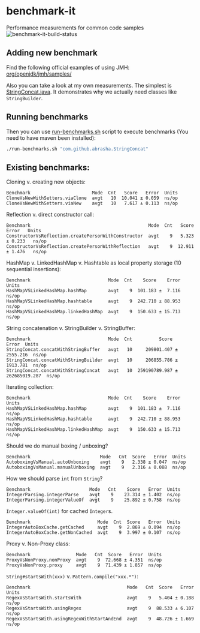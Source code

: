 # benchmark-it
Performance measurements for common code samples ![benchmark-it-build-status](https://travis-ci.org/Abrasha/benchmark-it.svg?branch=feature%2Ftravis-support)

## Adding new benchmark
Find the following official examples of using JMH: [org/openjdk/jmh/samples/](http://hg.openjdk.java.net/code-tools/jmh/file/tip/jmh-samples/src/main/java/org/openjdk/jmh/samples/)

Also you can take a look at my own measurements. The simplest is [StringConcat.java](https://github.com/Abrasha/benchmark-it/blob/master/src/main/java/com/github/abrasha/StringConcat.java). It demonstrates why we actually need classes like `StringBuilder`.


## Running benchmarks

Then you can use [run-benchmarks.sh](https://github.com/Abrasha/benchmark-it/blob/master/run-benchmarks.sh) script to execute benchmarks (You need to have maven been installed):
```bash
./run-benchmarks.sh "com.github.abrasha.StringConcat"
```

## Existing benchmarks:

Cloning v. creating new objects:
```
Benchmark                       Mode  Cnt   Score   Error  Units
CloneVsNewWithSetters.viaClone  avgt   10  10.041 ± 0.059  ns/op
CloneVsNewWithSetters.viaNew    avgt   10   7.617 ± 0.113  ns/op
```

Reflection v. direct constructor call:
```
Benchmark                                            Mode  Cnt   Score     Error   Units
ConstructorVsReflection.createPersonWithConstructor  avgt    9   5.323   ± 0.233   ns/op
ConstructorVsReflection.createPersonWithReflection   avgt    9  12.911   ± 1.476   ns/op
```

HashMap v. LinkedHashMap v. Hashtable as local property storage (10 sequential insertions):
```
Benchmark                             Mode  Cnt    Score    Error  Units
HashMapVSLinkedHashMap.hashMap        avgt    9  101.183 ±  7.116  ns/op
HashMapVSLinkedHashMap.hashtable      avgt    9  242.710 ± 88.953  ns/op
HashMapVSLinkedHashMap.linkedHashMap  avgt    9  150.633 ± 15.713  ns/op
```

String concatenation v. StringBuilder v. StringBuffer:
```
Benchmark                             Mode  Cnt          Score           Error  Units
StringConcat.concatWithStringBuffer   avgt   10     209801.407 ±      2555.216  ns/op
StringConcat.concatWithStringBuilder  avgt   10     206855.786 ±      1913.781  ns/op
StringConcat.concatWithStringConcat   avgt   10  259190789.987 ± 262685019.287  ns/op
```

Iterating collection:
```
Benchmark                             Mode  Cnt    Score    Error  Units
HashMapVSLinkedHashMap.hashMap        avgt    9  101.183 ±  7.116  ns/op
HashMapVSLinkedHashMap.hashtable      avgt    9  242.710 ± 88.953  ns/op
HashMapVSLinkedHashMap.linkedHashMap  avgt    9  150.633 ± 15.713  ns/op
```

Should we do manual boxing / unboxing?

```
Benchmark                          Mode   Cnt  Score   Error  Units
AutoboxingVsManual.autoUnboxing    avgt    9   2.338 ± 0.047  ns/op
AutoboxingVsManual.manualUnboxing  avgt    9   2.316 ± 0.088  ns/op
```

How we should parse `int` from `String`?
```
Benchmark                      Mode   Cnt    Score   Error  Units
IntegerParsing.integerParse    avgt    9    23.314 ± 1.402  ns/op
IntegerParsing.integerValueOf  avgt    9    25.892 ± 0.758  ns/op
```

`Integer.valueOf(int)` for cached `Integer`s.
```
Benchmark                         Mode  Cnt  Score   Error  Units
IntegerAutoBoxCache.getCached     avgt    9  2.869 ± 0.094  ns/op
IntegerAutoBoxCache.getNonCached  avgt    9  3.997 ± 0.107  ns/op
```

Proxy v. Non-Proxy class:
```
Benchmark                 Mode   Cnt  Score   Error  Units
ProxyVsNonProxy.nonProxy  avgt    9  72.668 ± 4.351  ns/op
ProxyVsNonProxy.proxy     avgt    9  71.439 ± 1.857  ns/op
```

`String#startsWith(xxx)` v. `Pattern.compile("xxx.*")`:
```
Benchmark                                    Mode   Cnt  Score   Error  Units
RegexVsStartsWith.startsWith                 avgt    9   5.404 ± 0.188  ns/op
RegexVsStartsWith.usingRegex                 avgt    9  88.533 ± 6.107  ns/op
RegexVsStartsWith.usingRegexWithStartAndEnd  avgt    9  48.726 ± 1.669  ns/op
```